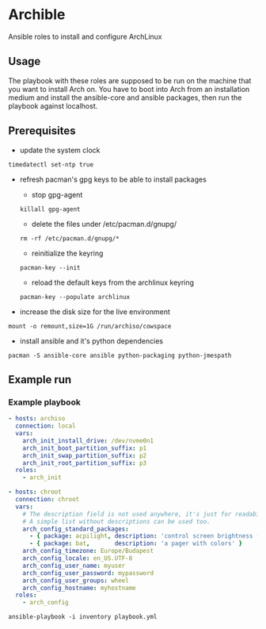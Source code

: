 # Archible

Ansible roles to install and configure ArchLinux

## Usage

The playbook with these roles are supposed to be run on the machine that you want to install Arch on.
You have to boot into Arch from an installation medium and install the ansible-core and ansible packages, then run the playbook against localhost.

## Prerequisites

* update the system clock

```shell
timedatectl set-ntp true
```

* refresh pacman's gpg keys to be able to install packages

    * stop gpg-agent

    ```shell
    killall gpg-agent
    ```

    * delete the files under /etc/pacman.d/gnupg/

    ```shell
    rm -rf /etc/pacman.d/gnupg/*
    ```

    * reinitialize the keyring

    ```shell
    pacman-key --init
    ```

    * reload the default keys from the archlinux keyring

    ```shell
    pacman-key --populate archlinux
    ```

* increase the disk size for the live environment

```shell
mount -o remount,size=1G /run/archiso/cowspace
```

* install ansible and it's python dependencies

```shell
pacman -S ansible-core ansible python-packaging python-jmespath
```

## Example run

### Example playbook

```yaml
- hosts: archiso
  connection: local
  vars:
    arch_init_install_drive: /dev/nvme0n1
    arch_init_boot_partition_suffix: p1
    arch_init_swap_partition_suffix: p2
    arch_init_root_partition_suffix: p3
  roles:
    - arch_init

- hosts: chroot
  connection: chroot
  vars:
    # The description field is not used anywhere, it's just for readability. 
    # A simple list without descriptions can be used too.
    arch_config_standard_packages:
      - { package: acpilight, description: 'control screen brightness (cmd: xbacklight)' }
      - { package: bat,       description: 'a pager with colors' }
    arch_config_timezone: Europe/Budapest
    arch_config_locale: en_US.UTF-8
    arch_config_user_name: myuser
    arch_config_user_password: mypassword
    arch_config_user_groups: wheel
    arch_config_hostname: myhostname
  roles:
    - arch_config
```

```shell
ansible-playbook -i inventory playbook.yml
```

